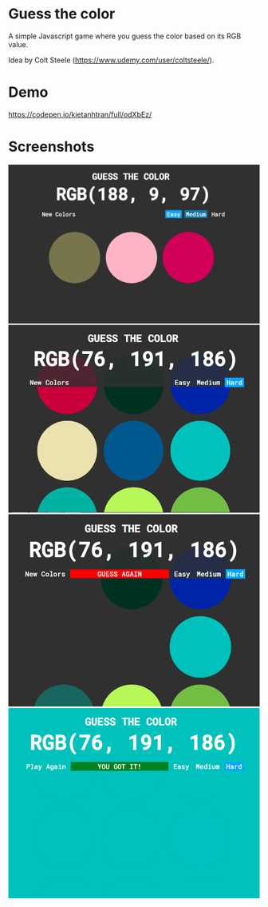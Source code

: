 # Guess the color

A simple Javascript game where you guess the color based on its RGB value. 

Idea by Colt Steele (https://www.udemy.com/user/coltsteele/).

# Demo

https://codepen.io/kietanhtran/full/odXbEz/

# Screenshots

![Guess-the-color screenshot 1](Screenshots/1.png)
![Guess-the-color screenshot 2](Screenshots/2.png)
![Guess-the-color screenshot 3](Screenshots/3.png)
![Guess-the-color screenshot 4](Screenshots/4.png)

